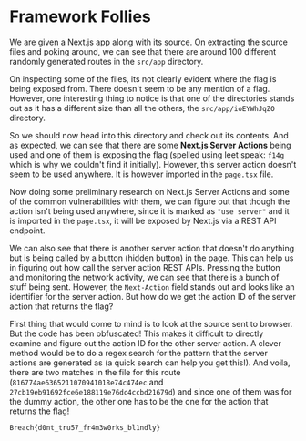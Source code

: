 # Framework Follies

We are given a Next.js app along with its source. On extracting the source files and poking around, we can see that there are around 100 different randomly generated routes in the `src/app` directory.

On inspecting some of the files, its not clearly evident where the flag is being exposed from. There doesn't seem to be any mention of a flag.
However, one interesting thing to notice is that one of the directories stands out as it has a different size than all the others, the `src/app/ioEYWhJqZO` directory.

So we should now head into this directory and check out its contents. And as expected, we can see that there are some **Next.js Server Actions** being used and one of them is exposing the flag (spelled using leet speak: `f14g` which is why we couldn't find it initially). However, this server action doesn't seem to be used anywhere. It is however imported in the `page.tsx` file.

Now doing some preliminary research on Next.js Server Actions and some of the common vulnerabilities with them, we can figure out that though the action isn't being used anywhere, since it is marked as `"use server"` and it is imported in the `page.tsx`, it will be exposed by Next.js via a REST API endpoint.

We can also see that there is another server action that doesn't do anything but is being called by a button (hidden button) in the page. This can help us in figuring out how call the server action REST APIs. Pressing the button and monitoring the network activity, we can see that there is a bunch of stuff being sent. However, the `Next-Action` field stands out and looks like an identifier for the server action. But how do we get the action ID of the server action that returns the flag?

First thing that would come to mind is to look at the source sent to browser. But the code has been obfuscated! This makes it difficult to directly examine and figure out the action ID for the other server action. A clever method would be to do a regex search for the pattern that the server actions are generated as (a quick search can help you get this!). And voila, there are two matches in the file for this route (`816774ae6365211070941018e74c474ec` and `27cb19eb91692fce6e188119e76dc4ccbd21679d`) and since one of them was for the dummy action, the other one has to be the one for the action that returns the flag!



`Breach{d0nt_tru57_fr4m3w0rks_bl1ndly}`
